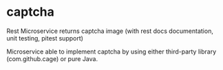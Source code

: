 # captcha
Rest Microservice returns captcha image (with rest docs documentation, unit testing, pitest support) 

Microservice able to implement captcha by using either third-party library (com.github.cage) or pure Java.
